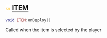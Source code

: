 ## ![shared](.gitbook/assets/shared.png) [ITEM](home/ITEM)



```lua
void ITEM:onDeploy()
```

Called when the item is selected by the player



